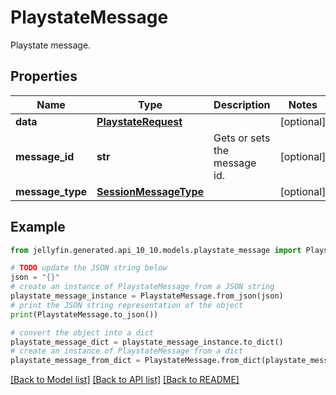 # PlaystateMessage

Playstate message.

## Properties

Name | Type | Description | Notes
------------ | ------------- | ------------- | -------------
**data** | [**PlaystateRequest**](PlaystateRequest.md) |  | [optional] 
**message_id** | **str** | Gets or sets the message id. | [optional] 
**message_type** | [**SessionMessageType**](SessionMessageType.md) |  | [optional] 

## Example

```python
from jellyfin.generated.api_10_10.models.playstate_message import PlaystateMessage

# TODO update the JSON string below
json = "{}"
# create an instance of PlaystateMessage from a JSON string
playstate_message_instance = PlaystateMessage.from_json(json)
# print the JSON string representation of the object
print(PlaystateMessage.to_json())

# convert the object into a dict
playstate_message_dict = playstate_message_instance.to_dict()
# create an instance of PlaystateMessage from a dict
playstate_message_from_dict = PlaystateMessage.from_dict(playstate_message_dict)
```
[[Back to Model list]](../README.md#documentation-for-models) [[Back to API list]](../README.md#documentation-for-api-endpoints) [[Back to README]](../README.md)


